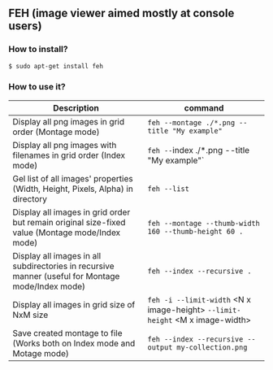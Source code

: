 ## FEH (image viewer aimed mostly at console users)

### How to install?
```bash
$ sudo apt-get install feh
```

### How to use it?
Description | command
------------------------------------|-----
Display all png images in grid order (Montage mode)  | `feh --montage ./*.png --title "My example"`
Display all png images with filenames in grid order  (Index mode) | `feh --`index ./*.png --title "My example"`
Gel list of all images' properties (Width, Height, Pixels, Alpha) in directory | `feh --list`
Display all images in grid order but remain original size-fixed value (Montage mode/Index mode) | `feh --montage --thumb-width 160 --thumb-height 60 .`
Display all images in all subdirectories in recursive manner (useful for Montage mode/Index mode) | `feh --index --recursive .`
Display all images in grid size of NxM size| `feh -i --limit-width` &lt;N x image-height&gt; `--limit-height` &lt;M x image-width&gt;
Save created montage to file (Works both on Index mode and Motage mode) | `feh --index --recursive --output my-collection.png`
